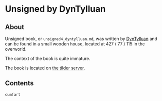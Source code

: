 # Unsigned by DynTylluan

## About
Unsigned book, or `unsigned4_dyntylluan.md`, was written by [DynTylluan](https://namemc.com/profile/DynTylluan.1) and can be found in a small wooden house, located at 427 / 77 / 115 in the overworld.

The context of the book is quite immature.

The book is located on [the tilder server](https://mc.tildeverse.org/).

## Contents
```
cumfart
```